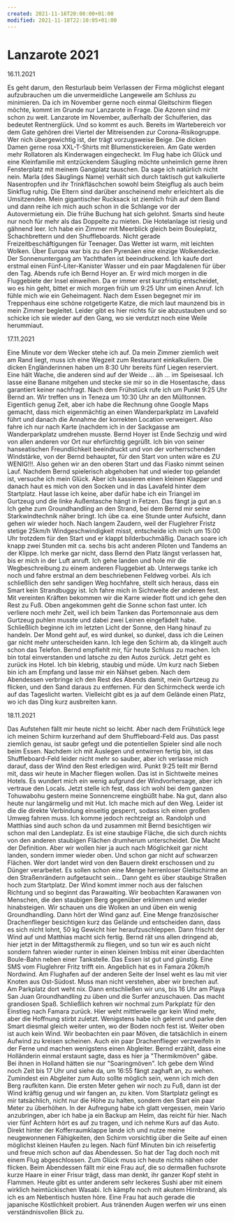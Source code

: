 ```yaml
---
created: 2021-11-16T20:08:00+01:00
modified: 2021-11-18T22:10:05+01:00
---
```


# Lanzarote 2021

16.11.2021

Es geht darum, den Resturlaub beim Verlassen der Firma möglichst elegant aufzubrauchen um die unvermeidliche Langeweile am Schluss zu minimieren. Da ich im November gerne noch einmal Gleitschirm fliegen möchte, kommt im Grunde nur Lanzarote in Frage. Die Azoren sind mir schon zu weit.
Lanzarote im November, außerhalb der Schulferien, das bedeutet Rentnerglück. Und so kommt es auch. Bereits im Wartebereich vor dem Gate gehören drei Viertel der Mitreisenden zur Corona-Risikogruppe. Wer nich übergewichtig ist, der trägt vorzugsweise Beige. Die dicken Damen gerne rosa XXL-T-Shirts mit Blumenstickereien. Am Gate werden mehr Rollatoren als Kinderwagen eingecheckt. 
Im Flug habe ich Glück und eine Kleinfamilie mit entzückendem Säugling möchte unheimlich gerne ihren Fensterplatz mit meinem Gangplatz tauschen. Da sage ich natürlich nicht nein. Marla (des Säuglings Name) verhält sich durch taktisch gut kalkulierte Nasentropfen und ihr Trinkfläschchen sowohl beim Steigflug als auch beim Sinkflug ruhig. Die Eltern sind darüber anscheinend mehr erleichtert als die Umsitzenden.
Mein gigantischer Rucksack ist ziemlich früh auf dem Band und dann reihe ich mich auch schon in die Schlange vor der Autovermietung ein. Die frühe Buchung hat sich gelohnt. Smarts sind heute nur noch für mehr als das Doppelte zu mieten.
Die Hotelanlage ist riesig und gähnend leer. Ich habe ein Zimmer mit Meerblick gleich beim Bouleplatz, Schachbrettern und den Shuffleboards. Nicht gerade Freizeitbeschäftigungen für Teenager.
Das Wetter ist warm, mit leichten Wolken. Über Europa war bis zu den Pyrenäen eine einzige Wolkendecke. Der Sonnenuntergang am Yachthafen ist beeindruckend. Ich kaufe dort erstmal einen Fünf-Liter-Kanister Wasser und ein paar Magdalenen für über den Tag.
Abends rufe ich Bernd Hoyer an. Er wird mich morgen in die Fluggebiete der Insel einweihen. Da er immer erst kurzfristig entscheidet, wo es hin geht, bittet er mich morgen früh um 9:25 Uhr um einen Anruf. Ich fühle mich wie ein Geheimagent.
Nach dem Essen begegnet mir im Treppenhaus eine schöne rotgetigerte Katze, die mich laut maunzend bis in mein Zimmer begleitet. Leider gibt es hier nichts für sie abzustauben und so schicke ich sie wieder auf den Gang, wo sie verdutzt noch eine Weile herummiaut.

17.11.2021

Eine Minute vor dem Wecker stehe ich auf. Da mein Zimmer ziemlich weit am Rand liegt, muss ich eine Wegzeit zum Restaurant einkalkuliern. Die dicken Engländerinnen haben um 8:30 Uhr bereits fünf Liegen reserviert. Eine hält Wache, die anderen sind auf der Weide ... äh ... im Speisesaal. Ich lasse eine Banane mitgehen und stecke sie mir so in die Hosentasche, dass garantiert keiner nachfragt. Nach dem Frühstück rufe ich um Punkt 9:25 Uhr Bernd an.
Wir treffen uns in Teneza um 10:30 Uhr an den Mülltonnen. Eigentlich genug Zeit, aber ich habe die Rechnung ohne Google Maps gemacht, dass mich eigenmächtig an einen Wanderparkplatz im Lavafeld führt und danach die Annahme der korrekten Location verweigert. Also fahre ich nur nach Karte (nachdem ich in der Sackgasse am Wanderparkplatz umdrehen musste. Bernd Hoyer ist Ende Sechzig und wird von allen anderen vor Ort nur ehrfürchtig gegrüßt. Ich bin von seiner hanseatischen Freundlichkeit beeindruckt und von der vorherrschenden Windstärke, von der Bernd behauptet, für den Start von unten wäre es ZU WENIG!!!. Also gehen wir an den oberen Start und das Fiasko nimmt seinen Lauf. Nachdem Bernd spielerisch abgehoben hat und wieder top gelandet ist, versuche ich mein Glück. Aber ich kassieren einen kleinen Klapper und danach haut es mich von den Socken und in das Lavafeld hinter dem Startplatz. Haut lasse ich keine, aber dafür habe ich ein Triangel im Gurtzeug und die linke Außentasche hängt in Fetzen. Das fängt ja gut an.s
Ich gehe zum Groundhandling an den Strand, bei dem Bernd mir seine Starkwindtechnik näher bringt. Ich übe ca. eine Stunde unter Aufsicht, dann gehen wir wieder hoch. Nach langem Zaudern, weil der Fluglehrer Fristz stetige 25km/h Windgeschwindigkeit misst,  entscheide ich mich um 15:00 Uhr trotzdem für den Start und er klappt bilderbuchmäßig. Danach soare ich knapp zwei Stunden mit ca. sechs bis acht anderen Piloten und Tandems an der Klippe. Ich merke gar nicht, dass Bernd den Platz längst verlassen hat, bis er mich in der Luft anruft. Ich gehe landen und hole mir die Wegbeschreibung zu einem anderen Fluggebiet ab. Unterwegs tanke ich noch und fahre erstmal an dem beschriebenen Feldweg vorbei. Als ich schließlich den sehr sandigen Weg hochfahre, stellt sich heraus, dass ein Smart kein Strandbuggy ist. Ich fahre mich in Sichtweite der anderen fest. Mit vereinten Kräften bekommen wir die Karre wieder flott und ich gehe den Rest zu Fuß. Oben angekommen geht die Sonne schon fast unter. Ich verliere noch mehr Zeit, weil ich beim Tanken das Portemonnaie aus dem Gurtzeug puhlen musste und dabei zwei Leinen eingefädelt habe. Schließlich beginne ich im letzten Licht der Sonne, den Hang hinauf zu handeln. Der Mond geht auf, es wird dunkel, so dunkel, dass ich die Leinen gar nicht mehr unterscheiden kann. Ich lege den Schirm ab, da klingelt auch schon das Telefon. Bernd empfiehlt mir, für heute Schluss zu machen. Ich bin total einverstanden und latsche zu den Autos zurück.
Jetzt geht es zurück ins Hotel. Ich bin klebrig, staubig und müde. Um kurz nach Sieben bin ich am Empfang und lasse mir ein Nähset geben. Nach dem Abendessen verbringe ich den Rest des Abends damit, mein Gurtzeug zu flicken, und den Sand daraus zu entfernen. Für den Schirmcheck werde ich auf das Tageslicht warten. Vielleicht gibt es ja auf dem Gelände einen Platz, wo ich das Ding kurz ausbreiten kann.

18.11.2021

Das Aufstehen fällt mir heute nicht so leicht. Aber nach dem Frühstück lege ich meinen Schirm kurzerhand auf dem Shuffleboard-Feld aus. Das passt ziemlich genau, ist saubr gefegt und die potentiellen Spieler sind alle noch beim Essen. Nachdem ich mit Auslegen und entwirren fertig bin, ist das Shuffleboard-Feld leider nicht mehr so sauber, aber ich verlasse mich darauf, dass der Wind den Rest erledigen wird.
Punkt 9:25 teilt mir Bernd mit, dass wir heute in Macher fliegen wollen. Das ist in Sichtweite meines Hotels. Es wundert mich ein wenig aufgrund der Windvorhersage, aber ich vertraue den Locals. Jetzt stelle ich fest, dass ich wohl bei dem ganzen Tohuwabohu gestern meine Sonnencreme eingbüßt habe. Na gut, dann also heute nur langärmelig und mit Hut.
Ich mache mich auf den Weg. Leider ist die die direkte Verbindung einseitig gesperrt, sodass ich einen großen Umweg fahren muss. Ich komme jedoch rechtzeigt an. Randolph und Matthias sind auch schon da und zusammen mit Bernd besichtigen wir schon mal den Landeplatz. Es ist eine staubige Fläche, die sich durch nichts von den anderen staubigen Flächen drumherum unterscheidet. Die Macht der Definition.
Aber wir wollen hier ja auch nach Möglichkeit gar nicht landen, sondern immer wieder oben. Und schon gar nicht auf schwarzen Flächen. Wer dort landet wird von den Bauern direkt erschossen und zu Dünger verarbeitet. Es sollen schon eine Menge herrenloser Gleitschirme an den Straßenrändern aufgetaucht sein...
Dann geht es über staubige Straßen hoch zum Startplatz. Der Wind kommt immer noch aus der falschen Richtung und so beginnt das Parawaiting.
Wir beobachten Karawanen von Menschen, die den staubigen Berg gegenüber erklimmen und wieder hinabsteigen. Wir schauen uns die Wolken an und üben ein wenig Groundhandling. Dann hört der Wind ganz auf. Eine Menge französischer Drachenflieger besichtigen kurz das Gelände und entscheiden dann, dass es sich nicht lohnt, 50 kg Gewicht hier heraufzuschleppen. Dann frischt der Wind auf und Matthias macht sich fertig. Bernd rät uns allen dringend ab, hier jetzt in der Mittagsthermik zu fliegen, und so tun wir es auch nicht sondern fahren wieder runter in einen kleinen Imbiss mit einer überdachten Boule-Bahn neben einer Tankstelle. Das Essen ist gut und günstig. Eine SMS vom Fluglehrer Fritz trifft ein. Angeblich hat es in Famara 20km/h Nordwind. Am Flughafen auf der anderen Seite der Insel weht es lau mit vier Knoten aus Ost-Südost. Muss man nicht verstehen, aber wir brechen auf. Am Parkplatz dort weht nix. Dann entschließen wir uns, bis 16 Uhr am Playa San Juan Groundhandling zu üben und die Surfer anzuschauen.
Das macht grandiosen Spaß. Schließlich kehren wir nochmal zum Parkplatz für den Einstieg nach Famara zurück. Hier weht mittlerweile gar kein Wind mehr, aber die Hoffnung stirbt zuletzt. Wenigstens habe ich gelernt und parke den Smart diesmal gleich weiter unten, wo der Boden noch fest ist. Weiter oben ist auch kein Wind. Wir beobachten ein paar Möven, die tatsächlich in einem Aufwind zu kreisen scheinen. Auch ein paar Drachenflieger verzweifeln in der Ferne und machen wenigstens einen Abgleiter. Bernd erzählt, dass eine Holländerin einmal erstaunt sagte, dass es hier ja "Thermikmöven" gäbe. Bei ihnen in Holland hätten sie nur "Soaringmöven".
Ich gebe dem Wind noch Zeit bis 17 Uhr und siehe da, um 16:55 fängt zaghaft an, zu wehen. Zumindest ein Abgleiter zum Auto sollte möglich sein, wenn ich mich den Berg raufkiten kann. Die ersten Meter gehen wir noch zu Fuß, dann ist der Wind kräftig genug und wir fangen an, zu kiten. Vom Startplatz gelingt es mir tatsächlich, nicht nur die Höhe zu halten, sondern den Start ein paar Meter zu überhöhen. In der Aufregung habe ich glatt vergessen, mein Vario anzubringen, aber ich habe ja ein Backup am Helm, das reicht für hier. Nach vier fünf Achtern hört es auf zu tragen, und ich nehme Kurs auf das Auto. Direkt hinter der Kofferraumklappe lande ich und nutze meine neugewonnenen Fähigkeiten, den Schirm vorsichtig über die Seite auf einen möglichst kleinen Haufen zu legen. Nach fünf Minuten bin ich reisefertig und freue mich schon auf das Abendessen. So hat der Tag doch noch mit einem Flug abgeschlossen. Zum Glück muss ich heute nichts nähen oder flicken.
Beim Abendessen fällt mir eine Frau auf, die so dermaßen fuchsrote kurze Haare in einer Frisur trägt, dass man denkt, ihr ganzer Kopf steht in Flammen.
Heute gibt es unter anderem sehr leckeres Sushi aber mit einem wirklich heimtückischen Wasabi. Ich kämpfe noch mit akutem Hirnbrand, als ich es am Nebentisch husten höre. Eine Frau hat auch gerade die japanische Köstlichkeit probiert. Aus tränenden Augen werfen wir uns einen verständnisvollen Blick zu.